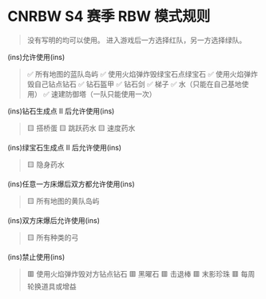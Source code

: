 # CNRBW S4 赛季 RBW 模式规则
> 没有写明的均可以使用。
进入游戏后一方选择红队，另一方选择绿队。

(ins)允许使用(ins)
> ✅ 所有地图的蓝队岛屿
✅ 使用火焰弹炸毁绿宝石点绿宝石
✅ 使用火焰弹炸毁自己钻点钻石
✅ 钻石盔甲
✅ 钻石剑
✅ 梯子
✅ 水（只能在自己基地使用）
✅ 速建防御塔（一队只能使用一次）

(ins)钻石生成点 II 后允许使用(ins)
> 🟨 搭桥蛋
🟨 跳跃药水
🟨 速度药水

(ins)绿宝石生成点 II 后允许使用(ins)
> 🟨 隐身药水

(ins)任意一方床爆后双方都允许使用(ins)
> 🟨 所有地图的黄队岛屿

(ins)双方床爆后允许使用(ins)
> 🟨 所有种类的弓

(ins)禁止使用(ins)
> 🟥 使用火焰弹炸毁对方钻点钻石
🟥 黑曜石
🟥 击退棒
🟥 末影珍珠
🟥 每周轮换道具或增益
